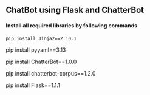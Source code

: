 ## ChatBot using Flask and ChatterBot

#### Install all required libraries by following commands

`pip install Jinja2==2.10.1`

pip install pyyaml==3.13

pip install ChatterBot==1.0.0

pip install chatterbot-corpus==1.2.0

pip install Flask==1.1.1
